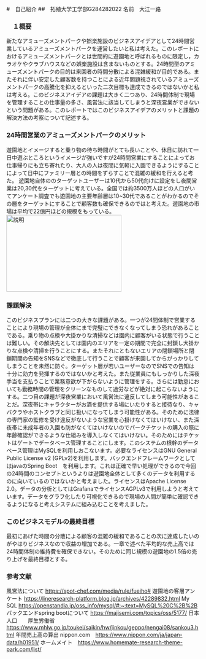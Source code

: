
#　自己紹介
##　拓殖大学工学部G284282022
 名前　大江一路


### 　１概要
新たなアミューズメントパークや娯楽施設のビジネスアイデアとして24時間営業しているアミューズメントパークを運営したいと私は考えた。このレポートにおけるアミューズメントパークとは世間的に遊園地と呼ばれるものに限定し，カラオケやクラブハウスなどの娯楽施設は含まないものとする。24時間型のアミューズメントパークの目的は来園者の時間分散による混雑緩和が目的である。またそれに伴い安定した顧客数を持つことによる近年問題視されているアミューズメントパークの高騰化を抑えるといった二次目標も達成できるのではないかと私は考える。このビジネスアイデアの課題は大きく二つあり、24時間体制で現場を管理することの仕事量の多さ、風営法に該当してしまうと深夜営業ができないという問題がある。このレポートではこのビジネスアイデアのメリットと課題の解決方法の考察について記述する。
<!-- ### 課題や解決策
* 大量の従業員の確保が必要，24時間体制なのでメンテナンスのタイミングで顧客満足度が下がらないようにする
深夜帯の治安の確保 

* 解決策　資本金の確保を多くする,会場自体は24時間体制だが深夜料金などを設ける 
* 定期メンテナンスの告知を多く行い顧客に理解してもらえるようにする
* アルコール類の提供ではエリアを限定するなどをする


### ターゲットユーザー
10~50代
約71,200,000人
参考文献　厚生労働省　https://www.mhlw.go.jp/toukei/saikin/hw/jinkou/geppo/nengai08/sankou3.html

### ビジネスモデル　年間売上高
24時間型のアミューズメントパーク
全体の売り上げから平均値を取得２２億円
nippon.com　https://www.nippon.com/ja/japan-data/h01951/
ホームメイト　https://www.homemate-research-theme-park.com/list/


<img src="https://www.nippon.com/ja/ncommon/contents/japan-data/2567022/2567022.png" alt="説明" width="300" height="200">

###　選定したもの
* ユーザインタフェース
    チケットの予約
    園内デジタルマップ

* バックエンドシステム
    チケット予約の確認
    入場者数に対してのお土産などの在庫管理

* セキュリティ
    個人情報，
    テーマパークの機密事項を守るため
    

* 利用するオープンソースソフトウェアとライセンス
データベース
    SQLite
    Public Domain

バックエンド
    pring Boot
    MIT -->


###  24時間営業のアミューズメントパークのメリット
遊園地とイメージすると乗り物の待ち時間がとても長いことや、休日に訪れて一日中遊ぶところというイメージが強いですが24時間営業にすることによってお仕事帰りにも立ち寄れたり、大人の人は夜間に気軽に入園できるようにすることによって日中にファミリー層との時間をずらすことで混雑の緩和を行えると考た。
遊園地自体ののターゲットユーザーは10代から50代向けに設定をし夜間営業は20,30代をターゲットに考えている。全国では約3500万人ほどの人口がいてアンケート調査でも遊園地の主要年齢層は10~30代であることがわかるのでその層をターゲットにすることで顧客数も確保できるのではと考えた。遊園地の市場は平均で22億円ほどの規模をもっている。<img src="https://www.nippon.com/ja/ncommon/contents/japan-data/2567022/2567022.png" alt="説明" width="300" height="200">


### 課題解決
このビジネスプランには二つの大きな課題がある。一つが24間体制で営業することにより現場の管理が全体にまで完璧にできなくなってしまう恐れがあることである。乗り物の点検や大掛かりな清掃などは園内に顧客がいる状態で行うことは難しい。その解決先としては園内のエリアを一定の期間で完全に封鎖し大掛かりな点検や清掃を行うことにする。またそれにともないエリアの閉鎖場所と閉鎖期間の告知をSNSなどで徹底して行うことで顧客が来園してからがっかりしてしまうことを未然に防ぐ。ターゲット層が若いユーザーなのでSNSでの告知は十分に効力を発揮するのではないかと考えた。また従業員にもしっかりした深夜手当を支払うことで業務意欲が下がらないように管理をする。さらには勤怠においても勤務時間の管理をクリーンなものして過労などが絶対に起こらないようにする。二つ目の課題が深夜営業において風営法に違反してしまう可能性があることだ。深夜帯にキャラクターがお酒を提供する場にいたりすると接待なり、キャバクラやホストクラブと同じ扱いになってしまう可能性がある。そのために法律の専門家の監修を受け違反がないような営業を心掛けなくてはいけない、また深夜帯に未成年者の入園も防がなくてはいけないのでパークチケットの購入の際に年齢確認ができるような仕組みを導入しなくてはいけない。そのためにはチケットはゲートでデータベース管理することにします。このシステムの根幹のデータベース管理はMySQLを利用しおこないます。必要なライセンスはGNU General Public License v2 (GPLv2)を利用します。バックエンドフレームワークとしてはjavaのSpring Boot　を利用します。これは正確で早い処理ができるので今回の24時間のコンセプトというよりは遊園地全体として多くのデータを利用するのに向いているのではないかと考えました。ライセンスはApache License 2.0。データの分析としてはGrafanaでライセンスAGPLv3で利用しようと考えています。データをグラフ化したり可視化できるので現場の人間が簡単に確認できるようになると考えシステムに組み込むことを考えました。

### このビジネスモデルの最終目標
最初にあげた時間の分散による顧客の混雑の緩和であることの次に達成したいのがやはりビジネスなので収益の増加である。一章で述べた平均的な売上高では24時間体制の維持費を確保できない。そのために同じ規模の遊園地の1.5倍の売り上げを最終目標とする。

### 参考文献
風営法について
https://spot-chef.com/media/rule/fueiho#
遊園地の客層アンケート
https://lineresearch-platform.blog.jp/archives/42289832.html
 My SQL
https://openstandia.jp/oss_info/mysql/#:~:text=MySQL%20C%2B%2B
バックエンドspring bootについて
https://majisemi.com/topics/oss/5177/
日本人口　　厚生労働省
https://www.mhlw.go.jp/toukei/saikin/hw/jinkou/geppo/nengai08/sankou3.html
年間売上高の算出
nippon.com　https://www.nippon.com/ja/japan-data/h01951/
ホームメイト　https://www.homemate-research-theme-park.com/list/
